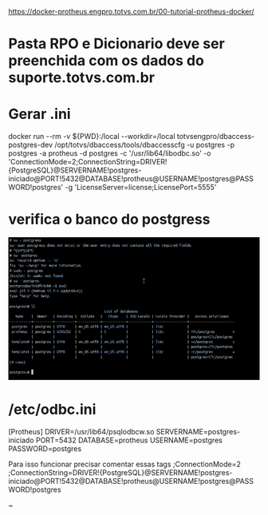 

https://docker-protheus.engpro.totvs.com.br/00-tutorial-protheus-docker/

# Pasta RPO e Dicionario deve ser preenchida com os dados do suporte.totvs.com.br

# Gerar .ini 

docker run --rm 
    -v ${PWD}:/local 
    --workdir=/local 
    totvsengpro/dbaccess-postgres-dev 
        /opt/totvs/dbaccess/tools/dbaccesscfg 
        -u postgres 
        -p postgres 
        -a protheus 
        -d postgres 
        -c '/usr/lib64/libodbc.so' 
        -o 'ConnectionMode=2;ConnectionString=DRIVER!{PostgreSQL}@SERVERNAME!postgres-iniciado@PORT!5432@DATABASE!protheus@USERNAME!postgres@PASSWORD!postgres' 
        -g 'LicenseServer=license;LicensePort=5555'


# verifica o banco do postgress
![alt text](image.png)


# /etc/odbc.ini
[Protheus]
DRIVER=/usr/lib64/psqlodbcw.so
SERVERNAME=postgres-iniciado
PORT=5432
DATABASE=protheus
USERNAME=postgres
PASSWORD=postgres

Para isso funcionar precisar comentar essas tags 
;ConnectionMode=2
;ConnectionString=DRIVER!{PostgreSQL}@SERVERNAME!postgres-iniciado@PORT!5432@DATABASE!protheus@USERNAME!postgres@PASSWORD!postgres

~